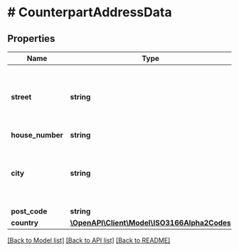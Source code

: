 # # CounterpartAddressData

## Properties

Name | Type | Description | Notes
------------ | ------------- | ------------- | -------------
**street** | **string** | Street of the counterpart.&lt;br/&gt;Bank-specific constraints may apply to this field. Please refer to BankInterface.paymentConstraints to make sure the payment you are creating won&#39;t get rejected. | [optional]
**house_number** | **string** | House number of the counterpart. | [optional]
**city** | **string** | City of the counterpart.&lt;br/&gt;Bank-specific constraints may apply to this field. Please refer to BankInterface.paymentConstraints to make sure the payment you are creating won&#39;t get rejected. | [optional]
**post_code** | **string** | Post code of the counterpart. | [optional]
**country** | [**\OpenAPI\Client\Model\ISO3166Alpha2Codes**](ISO3166Alpha2Codes.md) |  | [optional]

[[Back to Model list]](../../README.md#models) [[Back to API list]](../../README.md#endpoints) [[Back to README]](../../README.md)

